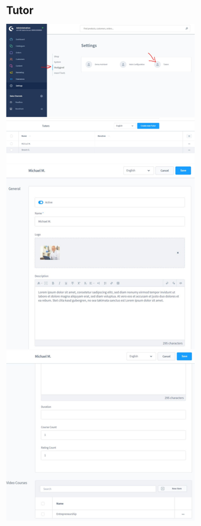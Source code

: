 # Tutor

![](img/tutor-admin-01.jpg)
![](img/tutor-admin-02.jpg)
![](img/tutor-admin-03.jpg)
![](img/tutor-admin-04.jpg)
